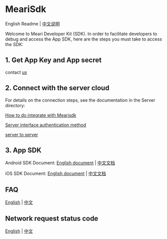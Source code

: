 # MeariSdk

English Readme | [中文说明](README-ZH.md)

Welcome to Meari Developer Kit (SDK). In order to facilitate developers to debug and access the App SDK, here are the steps you must take to access the SDK:

## 1. Get App Key and App secret
  contact [us](https://www.meari.com/contact-us/)
    
## 2. Connect with the server cloud
  For details on the connection steps, see the documentation in the Server directory:
  
  [How to do integrate with Mearisdk](Server/How%20to%20do%20integrate%20with%20Mearisdk.md)
    
  [Server interface authentication method](Server/Server%20interface%20authentication%20method.md)
    
  [server to server](Server/server%20to%20server.md)
  
## 3. App SDK

Android SDK Document:
[English document](Android/docs/Meari%20Android%20SDK%20Guide.md) | [中文文档](Android/docs/觅睿科技Android%20SDK接入指南.md)

iOS SDK Document:
[English document](iOS/docs/MeariKit%20SDK%20Instruction.md) | [中文文档](iOS/docs/觅睿科技iOS%20SDK接入指南.md)

## FAQ
[English](Common/FAQ-ENGLISH.md) | [中文](Common/FAQ.md)

## Network request status code
[English](Common/Code-ENGLISH.md) | [中文](Common/Code.md)
